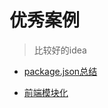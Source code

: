 # 优秀案例
> 比较好的idea  
+ <a href="https://juejin.cn/post/7023539063424548872" target="_blank">package.json总结</a>  

+ <a href="https://juejin.cn/post/7023539063424548872" target="_blank">前端模块化</a>  